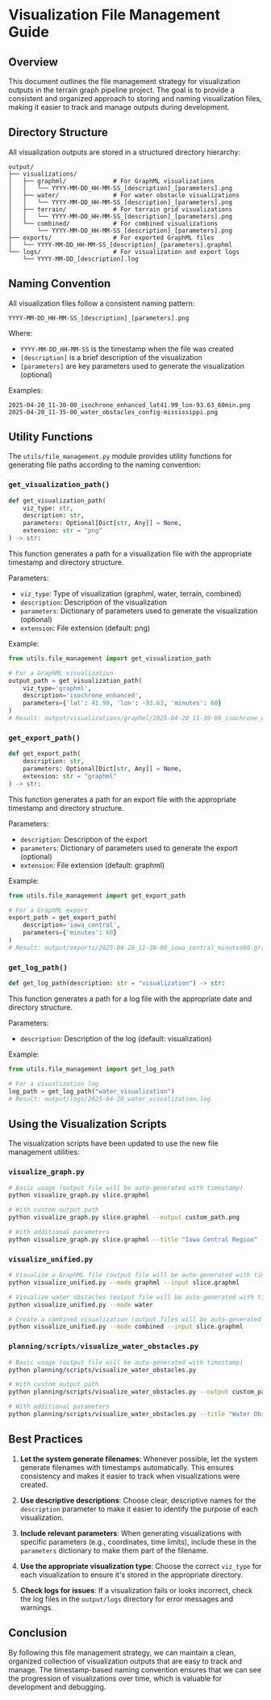 # Visualization File Management Guide

## Overview

This document outlines the file management strategy for visualization outputs in the terrain graph pipeline project. The goal is to provide a consistent and organized approach to storing and naming visualization files, making it easier to track and manage outputs during development.

## Directory Structure

All visualization outputs are stored in a structured directory hierarchy:

```
output/
├── visualizations/
│   ├── graphml/             # For GraphML visualizations
│   │   └── YYYY-MM-DD_HH-MM-SS_[description]_[parameters].png
│   ├── water/               # For water obstacle visualizations
│   │   └── YYYY-MM-DD_HH-MM-SS_[description]_[parameters].png
│   ├── terrain/             # For terrain grid visualizations
│   │   └── YYYY-MM-DD_HH-MM-SS_[description]_[parameters].png
│   └── combined/            # For combined visualizations
│       └── YYYY-MM-DD_HH-MM-SS_[description]_[parameters].png
├── exports/                 # For exported GraphML files
│   └── YYYY-MM-DD_HH-MM-SS_[description]_[parameters].graphml
└── logs/                    # For visualization and export logs
    └── YYYY-MM-DD_[description].log
```

## Naming Convention

All visualization files follow a consistent naming pattern:

```
YYYY-MM-DD_HH-MM-SS_[description]_[parameters].png
```

Where:
- `YYYY-MM-DD_HH-MM-SS` is the timestamp when the file was created
- `[description]` is a brief description of the visualization
- `[parameters]` are key parameters used to generate the visualization (optional)

Examples:
```
2025-04-20_11-30-00_isochrone_enhanced_lat41.99_lon-93.63_60min.png
2025-04-20_11-35-00_water_obstacles_config-mississippi.png
```

## Utility Functions

The `utils/file_management.py` module provides utility functions for generating file paths according to the naming convention:

### `get_visualization_path()`

```python
def get_visualization_path(
    viz_type: str,
    description: str,
    parameters: Optional[Dict[str, Any]] = None,
    extension: str = "png"
) -> str:
```

This function generates a path for a visualization file with the appropriate timestamp and directory structure.

Parameters:
- `viz_type`: Type of visualization (graphml, water, terrain, combined)
- `description`: Description of the visualization
- `parameters`: Dictionary of parameters used to generate the visualization (optional)
- `extension`: File extension (default: png)

Example:
```python
from utils.file_management import get_visualization_path

# For a GraphML visualization
output_path = get_visualization_path(
    viz_type='graphml',
    description='isochrone_enhanced',
    parameters={'lat': 41.99, 'lon': -93.63, 'minutes': 60}
)
# Result: output/visualizations/graphml/2025-04-20_11-30-00_isochrone_enhanced_lat41.99_lon-93.63_minutes60.png
```

### `get_export_path()`

```python
def get_export_path(
    description: str,
    parameters: Optional[Dict[str, Any]] = None,
    extension: str = "graphml"
) -> str:
```

This function generates a path for an export file with the appropriate timestamp and directory structure.

Parameters:
- `description`: Description of the export
- `parameters`: Dictionary of parameters used to generate the export (optional)
- `extension`: File extension (default: graphml)

Example:
```python
from utils.file_management import get_export_path

# For a GraphML export
export_path = get_export_path(
    description='iowa_central',
    parameters={'minutes': 60}
)
# Result: output/exports/2025-04-20_11-30-00_iowa_central_minutes60.graphml
```

### `get_log_path()`

```python
def get_log_path(description: str = "visualization") -> str:
```

This function generates a path for a log file with the appropriate date and directory structure.

Parameters:
- `description`: Description of the log (default: visualization)

Example:
```python
from utils.file_management import get_log_path

# For a visualization log
log_path = get_log_path("water_visualization")
# Result: output/logs/2025-04-20_water_visualization.log
```

## Using the Visualization Scripts

The visualization scripts have been updated to use the new file management utilities:

### `visualize_graph.py`

```bash
# Basic usage (output file will be auto-generated with timestamp)
python visualize_graph.py slice.graphml

# With custom output path
python visualize_graph.py slice.graphml --output custom_path.png

# With additional parameters
python visualize_graph.py slice.graphml --title "Iowa Central Region" --dpi 600 --show-labels
```

### `visualize_unified.py`

```bash
# Visualize a GraphML file (output file will be auto-generated with timestamp)
python visualize_unified.py --mode graphml --input slice.graphml

# Visualize water obstacles (output file will be auto-generated with timestamp)
python visualize_unified.py --mode water

# Create a combined visualization (output files will be auto-generated with timestamp)
python visualize_unified.py --mode combined --input slice.graphml
```

### `planning/scripts/visualize_water_obstacles.py`

```bash
# Basic usage (output file will be auto-generated with timestamp)
python planning/scripts/visualize_water_obstacles.py

# With custom output path
python planning/scripts/visualize_water_obstacles.py --output custom_path.png

# With additional parameters
python planning/scripts/visualize_water_obstacles.py --title "Water Obstacles" --dpi 600 --description "mississippi_water"
```

## Best Practices

1. **Let the system generate filenames**: Whenever possible, let the system generate filenames with timestamps automatically. This ensures consistency and makes it easier to track when visualizations were created.

2. **Use descriptive descriptions**: Choose clear, descriptive names for the `description` parameter to make it easier to identify the purpose of each visualization.

3. **Include relevant parameters**: When generating visualizations with specific parameters (e.g., coordinates, time limits), include these in the `parameters` dictionary to make them part of the filename.

4. **Use the appropriate visualization type**: Choose the correct `viz_type` for each visualization to ensure it's stored in the appropriate directory.

5. **Check logs for issues**: If a visualization fails or looks incorrect, check the log files in the `output/logs` directory for error messages and warnings.

## Conclusion

By following this file management strategy, we can maintain a clean, organized collection of visualization outputs that are easy to track and manage. The timestamp-based naming convention ensures that we can see the progression of visualizations over time, which is valuable for development and debugging.
